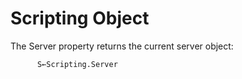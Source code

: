 # Scripting Object

The Server property returns the current server object:

~~~
      S←Scripting.Server
~~~

